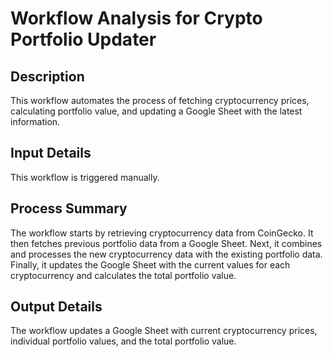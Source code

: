 # Workflow Analysis for Crypto Portfolio Updater

## Description
This workflow automates the process of fetching cryptocurrency prices, calculating portfolio value, and updating a Google Sheet with the latest information.

## Input Details
This workflow is triggered manually.

## Process Summary
The workflow starts by retrieving cryptocurrency data from CoinGecko. It then fetches previous portfolio data from a Google Sheet. Next, it combines and processes the new cryptocurrency data with the existing portfolio data. Finally, it updates the Google Sheet with the current values for each cryptocurrency and calculates the total portfolio value.

## Output Details
The workflow updates a Google Sheet with current cryptocurrency prices, individual portfolio values, and the total portfolio value.

